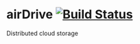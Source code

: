 # airDrive [![Build Status](https://travis-ci.com/gregthegeek/airdrive.svg?token=GxwRo7a5dp63Gq5XNxwx&branch=master)](https://travis-ci.com/gregthegeek/airdrive)
Distributed cloud storage
